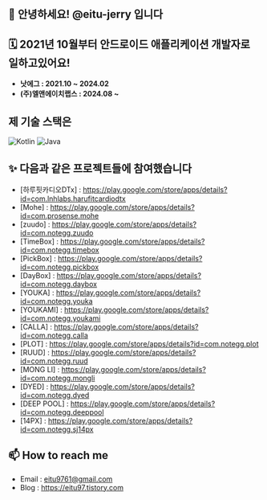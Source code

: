 ## 👋 안녕하세요! @eitu-jerry 입니다
## 🗓️ 2021년 10월부터 안드로이드 애플리케이션 개발자로 일하고있어요!
- <b>낫에그 : 2021.10 ~ 2024.02</b>
- <b>(주)엘앤에이치랩스 : 2024.08 ~</b>
## 제 기술 스택은
![Kotlin](https://img.shields.io/badge/kotlin-%237F52FF.svg?style=for-the-badge&logo=kotlin&logoColor=white) 	![Java](https://img.shields.io/badge/java-%23ED8B00.svg?style=for-the-badge&logo=openjdk&logoColor=white)
## ✨ 다음과 같은 프로젝트들에 참여했습니다
- [하루핏카디오DTx] : https://play.google.com/store/apps/details?id=com.lnhlabs.harufitcardiodtx
- [Mohe]       : https://play.google.com/store/apps/details?id=com.prosense.mohe
- [zuudo]      : https://play.google.com/store/apps/details?id=com.notegg.zuudo
- [TimeBox]    : https://play.google.com/store/apps/details?id=com.notegg.timebox
- [PickBox]    : https://play.google.com/store/apps/details?id=com.notegg.pickbox
- [DayBox]     : https://play.google.com/store/apps/details?id=com.notegg.daybox
- [YOUKA]      : https://play.google.com/store/apps/details?id=com.notegg.youka
- [YOUKAMI]    : https://play.google.com/store/apps/details?id=com.notegg.youkami
- [CALLA]      : https://play.google.com/store/apps/details?id=com.notegg.calla
- [PLOT]       : https://play.google.com/store/apps/details?id=com.notegg.plot
- [RUUD]       : https://play.google.com/store/apps/details?id=com.notegg.ruud
- [MONG LI]    : https://play.google.com/store/apps/details?id=com.notegg.mongli
- [DYED]       : https://play.google.com/store/apps/details?id=com.notegg.dyed
- [DEEP POOL]  : https://play.google.com/store/apps/details?id=com.notegg.deeppool
- [14PX]       : https://play.google.com/store/apps/details?id=com.notegg.sj14px
## 📫 How to reach me 
- Email : eitu9761@gmail.com
- Blog : https://eitu97.tistory.com



<!---
eitu-jerry/eitu-jerry is a ✨ special ✨ repository because its `README.md` (this file) appears on your GitHub profile.
You can click the Preview link to take a look at your changes.
--->

